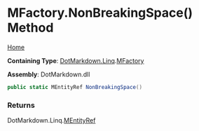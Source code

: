 <a name="_top"></a>

# MFactory\.NonBreakingSpace\(\) Method

[Home](../../../../README.md#_top)

**Containing Type**: [DotMarkdown.Linq](../../README.md#_top)\.[MFactory](../README.md#_top)

**Assembly**: DotMarkdown\.dll

```csharp
public static MEntityRef NonBreakingSpace()
```

### Returns

DotMarkdown\.Linq\.[MEntityRef](../../MEntityRef/README.md#_top)

